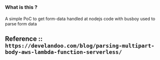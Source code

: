 #### 
### What is this ?
#### 

A simple PoC to get form-data handled at nodejs code with busboy used to parse form data



## Reference :: `https://develandoo.com/blog/parsing-multipart-body-aws-lambda-function-serverless/`
